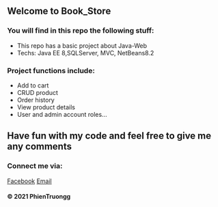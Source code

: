 ## Welcome to Book_Store

### You will find in this repo the following stuff: 
* This repo has a basic project about Java-Web
* Techs: Java EE 8,SQLServer, MVC, NetBeans8.2 


### Project functions include:
- Add to cart
- CRUD product
- Order history
- View product details
- User and admin account roles...

## Have fun with my code and feel free to give me any comments

### Connect me via:
[Facebook](https://www.facebook.com/phien.truong.20)
[Email](phientruong20@gmail.com)


####  © 2021 PhienTruongg
